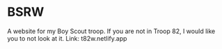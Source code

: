 # BSRW
A website for my Boy Scout troop.  If you are not in Troop 82, I would like you to not look at it.
Link: t82w.netlify.app
